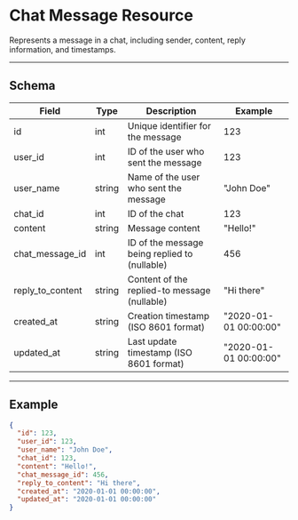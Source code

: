 # Chat Message Resource

Represents a message in a chat, including sender, content, reply information, and timestamps.


---

## Schema
| Field             | Type    | Description                                 | Example                |
|-------------------|---------|---------------------------------------------|------------------------|
| id                | int     | Unique identifier for the message           | 123                    |
| user_id           | int     | ID of the user who sent the message         | 123                    |
| user_name         | string  | Name of the user who sent the message       | "John Doe"            |
| chat_id           | int     | ID of the chat                              | 123                    |
| content           | string  | Message content                             | "Hello!"              |
| chat_message_id   | int     | ID of the message being replied to (nullable)| 456                   |
| reply_to_content  | string  | Content of the replied-to message (nullable)| "Hi there"            |
| created_at        | string  | Creation timestamp (ISO 8601 format)        | "2020-01-01 00:00:00" |
| updated_at        | string  | Last update timestamp (ISO 8601 format)     | "2020-01-01 00:00:00" |

---

## Example
```json
{
  "id": 123,
  "user_id": 123,
  "user_name": "John Doe",
  "chat_id": 123,
  "content": "Hello!",
  "chat_message_id": 456,
  "reply_to_content": "Hi there",
  "created_at": "2020-01-01 00:00:00",
  "updated_at": "2020-01-01 00:00:00"
}
```
